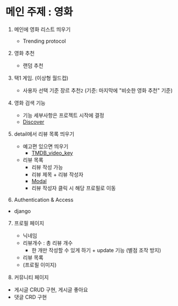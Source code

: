 # 메인 주제 : 영화

1. 메인에 영화 리스트 띄우기
	- Trending protocol

2. 영화 추천
	- 랜덤 추천

3. 택1 게임. (이상형 월드컵)
	- 사용자 선택 기준 장르 추천`2` (기준:
		마지막에 "비슷한 영화 추천" 기준)

4. 영화 검색 기능
	- 기능 세부사항은 프로젝트 시작에 결정
	- [Discover](https://developer.themoviedb.org/reference/discover-movie)

5. detail에서 리뷰 목록 띄우기
	- 예고편 있으면 띄우기
		- [TMDB_video_key](https://m.blog.naver.com/jcosmoss/221715332150)
	- 리뷰 목록
		- 리뷰 작성 가능
		- 리뷰 제목 + 리뷰 작성자
		- [Modal](https://getbootstrap.com/docs/4.0/components/modal/)
		- 리뷰 작성자 클릭 시 해당 프로필로 이동

6. Authentication & Access
  - django

7. 프로필 페이지
	- 닉네임
	- 리뷰개수 : 총 리뷰 개수
		- 한 개만 작성할 수 있게 하기 + update 기능 (별점 조작 방지)
	- 리뷰 목록
	- (프로필 이미지)

8. 커뮤니티 페이지
- 게시글 CRUD 구현, 게시글 좋아요
- 댓글 CRD 구현